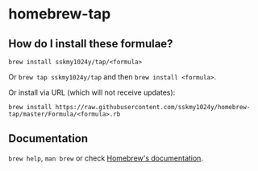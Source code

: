 # homebrew-tap
## How do I install these formulae?

`brew install sskmy1024y/tap/<formula>`

Or `brew tap sskmy1024y/tap` and then `brew install <formula>`.

Or install via URL (which will not receive updates):

```
brew install https://raw.githubusercontent.com/sskmy1024y/homebrew-tap/master/Formula/<formula>.rb
```

## Documentation

`brew help`, `man brew` or check [Homebrew's documentation](https://docs.brew.sh).
